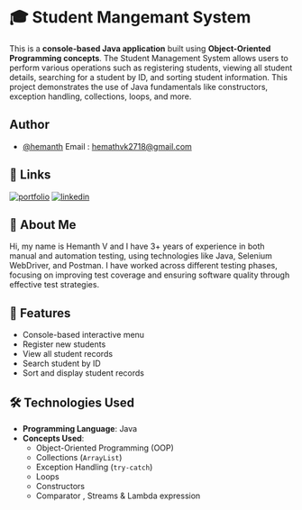 
# 🎓 Student Mangemant System


This is a **console-based Java application** built using **Object-Oriented Programming concepts**. The Student Management System allows users to perform various operations such as registering students, viewing all student details, searching for a student by ID, and sorting student information. This project demonstrates the use of Java fundamentals like constructors, exception handling, collections, loops, and more.



## Author

- [@hemanth](https://github.com/Hemanthvk18)
Email : hemathvk2718@gmail.com


## 🔗 Links
[![portfolio](https://img.shields.io/badge/my_portfolio-000?style=for-the-badge&logo=ko-fi&logoColor=white)](https://katherineoelsner.com/)
[![linkedin](https://img.shields.io/badge/linkedin-0A66C2?style=for-the-badge&logo=linkedin&logoColor=white)](https://www.linkedin.com/in/hemanth-v-283682202/)



## 📌 About Me
Hi, my name is Hemanth V and I have 3+ years of experience in both manual and automation testing, using technologies like Java, Selenium WebDriver, and Postman. I have worked across different testing phases, focusing on improving test coverage and ensuring software quality through effective test strategies.




## 🚀 Features


- Console-based interactive menu
- Register new students
- View all student records
- Search student by ID
- Sort and display student records


## 🛠️ Technologies Used

- **Programming Language**: Java  
- **Concepts Used**:
  - Object-Oriented Programming (OOP)
  - Collections (`ArrayList`)
  - Exception Handling (`try-catch`)
  - Loops
  - Constructors
  - Comparator , Streams & Lambda expression

